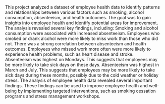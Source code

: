 This project analyzed a dataset of employee health data to identify patterns and relationships between various factors such as smoking, alcohol consumption, absenteeism, and health outcomes. The goal was to gain insights into employee health and identify potential areas for improvement.
The analysis revealed several key findings, including:
Smoking and alcohol consumption were associated with increased absenteeism. Employees who smoked or drank alcohol were more likely to miss work than those who did not.
There was a strong correlation between absenteeism and health outcomes. Employees who missed work more often were more likely to experience health problems, such as heart disease and stroke.
Absenteeism was highest on Mondays. This suggests that employees may be more likely to take sick days on these days.
Absenteeism was highest in March and July. This suggests that employees may be more likely to take sick days during these months, possibly due to the cold weather or holiday stress.
The analysis of employee health data revealed several important findings. These findings can be used to improve employee health and well-being by implementing targeted interventions, such as smoking cessation programs and stress management workshops.
